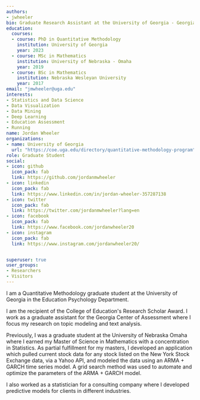 ```yaml
---
authors:
- jwheeler
bio: Graduate Research Assistant at the University of Georgia - Georgia Center of Assessment.
education:
  courses:
  - course: PhD in Quantitative Methodology
    institution: University of Georgia
    year: 2023
  - course: MSc in Mathematics
    institution: University of Nebraska - Omaha
    year: 2019
  - course: BSc in Mathematics
    institution: Nebraska Wesleyan University
    year: 2017
email: "jmwheeler@uga.edu"
interests:
- Statistics and Data Science
- Data Visualization
- Data Mining
- Deep Learning
- Education Assessment
- Running
name: Jordan Wheeler
organizations:
- name: University of Georgia
  url: "https://coe.uga.edu/directory/quantitative-methodology-program"
role: Graduate Student
social:
- icon: github
  icon_pack: fab
  link: https://github.com/jordanmwheeler
- icon: linkedin
  icon_pack: fab
  link: https://www.linkedin.com/in/jordan-wheeler-357287138
- icon: twitter
  icon_pack: fab
  link: https://twitter.com/jordanmwheeler?lang=en
- icon: facebook
  icon_pack: fab
  link: https://www.facebook.com/jordanwheeler20
- icon: instagram
  icon_pack: fab
  link: https://www.instagram.com/jordanwheeler20/


superuser: true
user_groups:
- Researchers
- Visitors
---
```


I am a Quantitative Methodology graduate student at the University of Georgia in the Education Psychology Department.

I am the recipient of the College of Education's Research Scholar Award. I work as a graduate assistant for the Georgia Center of Assessment where I focus my research on topic modeling and text analysis.

Previously, I was a graduate student at the University of Nebraska Omaha where I earned my Master of Science in Mathematics with a concentration in Statistics. As partial fulfillment for my masters, I developed an application which pulled current stock data for any stock listed on the New York Stock Exchange data, via a Yahoo API, and modeled the data using an ARMA + GARCH time series model. A grid search method was used to automate and optimize the parameters of the ARMA + GARCH model.

I also worked as a statistician for a consulting company where I developed predictive models for clients in different industries.